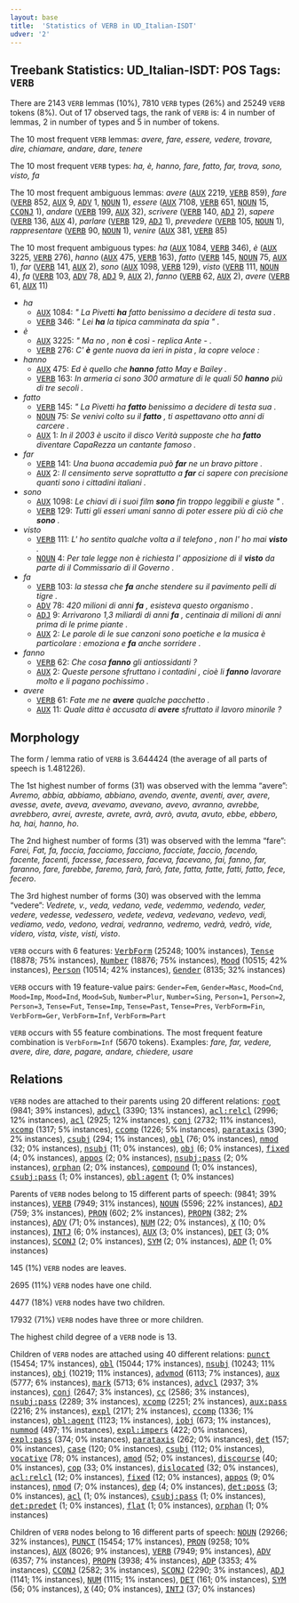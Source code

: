 ```yaml
---
layout: base
title:  'Statistics of VERB in UD_Italian-ISDT'
udver: '2'
---
```


## Treebank Statistics: UD_Italian-ISDT: POS Tags: `VERB`

There are 2143 `VERB` lemmas (10%), 7810 `VERB` types (26%) and 25249 `VERB` tokens (8%).
Out of 17 observed tags, the rank of `VERB` is: 4 in number of lemmas, 2 in number of types and 5 in number of tokens.

The 10 most frequent `VERB` lemmas: <em>avere, fare, essere, vedere, trovare, dire, chiamare, andare, dare, tenere</em>

The 10 most frequent `VERB` types:  <em>ha, è, hanno, fare, fatto, far, trova, sono, visto, fa</em>

The 10 most frequent ambiguous lemmas: <em>avere</em> (<tt><a href="it_isdt-pos-AUX.html">AUX</a></tt> 2219, <tt><a href="it_isdt-pos-VERB.html">VERB</a></tt> 859), <em>fare</em> (<tt><a href="it_isdt-pos-VERB.html">VERB</a></tt> 852, <tt><a href="it_isdt-pos-AUX.html">AUX</a></tt> 9, <tt><a href="it_isdt-pos-ADV.html">ADV</a></tt> 1, <tt><a href="it_isdt-pos-NOUN.html">NOUN</a></tt> 1), <em>essere</em> (<tt><a href="it_isdt-pos-AUX.html">AUX</a></tt> 7108, <tt><a href="it_isdt-pos-VERB.html">VERB</a></tt> 651, <tt><a href="it_isdt-pos-NOUN.html">NOUN</a></tt> 15, <tt><a href="it_isdt-pos-CCONJ.html">CCONJ</a></tt> 1), <em>andare</em> (<tt><a href="it_isdt-pos-VERB.html">VERB</a></tt> 199, <tt><a href="it_isdt-pos-AUX.html">AUX</a></tt> 32), <em>scrivere</em> (<tt><a href="it_isdt-pos-VERB.html">VERB</a></tt> 140, <tt><a href="it_isdt-pos-ADJ.html">ADJ</a></tt> 2), <em>sapere</em> (<tt><a href="it_isdt-pos-VERB.html">VERB</a></tt> 136, <tt><a href="it_isdt-pos-AUX.html">AUX</a></tt> 4), <em>parlare</em> (<tt><a href="it_isdt-pos-VERB.html">VERB</a></tt> 129, <tt><a href="it_isdt-pos-ADJ.html">ADJ</a></tt> 1), <em>prevedere</em> (<tt><a href="it_isdt-pos-VERB.html">VERB</a></tt> 105, <tt><a href="it_isdt-pos-NOUN.html">NOUN</a></tt> 1), <em>rappresentare</em> (<tt><a href="it_isdt-pos-VERB.html">VERB</a></tt> 90, <tt><a href="it_isdt-pos-NOUN.html">NOUN</a></tt> 1), <em>venire</em> (<tt><a href="it_isdt-pos-AUX.html">AUX</a></tt> 381, <tt><a href="it_isdt-pos-VERB.html">VERB</a></tt> 85)

The 10 most frequent ambiguous types:  <em>ha</em> (<tt><a href="it_isdt-pos-AUX.html">AUX</a></tt> 1084, <tt><a href="it_isdt-pos-VERB.html">VERB</a></tt> 346), <em>è</em> (<tt><a href="it_isdt-pos-AUX.html">AUX</a></tt> 3225, <tt><a href="it_isdt-pos-VERB.html">VERB</a></tt> 276), <em>hanno</em> (<tt><a href="it_isdt-pos-AUX.html">AUX</a></tt> 475, <tt><a href="it_isdt-pos-VERB.html">VERB</a></tt> 163), <em>fatto</em> (<tt><a href="it_isdt-pos-VERB.html">VERB</a></tt> 145, <tt><a href="it_isdt-pos-NOUN.html">NOUN</a></tt> 75, <tt><a href="it_isdt-pos-AUX.html">AUX</a></tt> 1), <em>far</em> (<tt><a href="it_isdt-pos-VERB.html">VERB</a></tt> 141, <tt><a href="it_isdt-pos-AUX.html">AUX</a></tt> 2), <em>sono</em> (<tt><a href="it_isdt-pos-AUX.html">AUX</a></tt> 1098, <tt><a href="it_isdt-pos-VERB.html">VERB</a></tt> 129), <em>visto</em> (<tt><a href="it_isdt-pos-VERB.html">VERB</a></tt> 111, <tt><a href="it_isdt-pos-NOUN.html">NOUN</a></tt> 4), <em>fa</em> (<tt><a href="it_isdt-pos-VERB.html">VERB</a></tt> 103, <tt><a href="it_isdt-pos-ADV.html">ADV</a></tt> 78, <tt><a href="it_isdt-pos-ADJ.html">ADJ</a></tt> 9, <tt><a href="it_isdt-pos-AUX.html">AUX</a></tt> 2), <em>fanno</em> (<tt><a href="it_isdt-pos-VERB.html">VERB</a></tt> 62, <tt><a href="it_isdt-pos-AUX.html">AUX</a></tt> 2), <em>avere</em> (<tt><a href="it_isdt-pos-VERB.html">VERB</a></tt> 61, <tt><a href="it_isdt-pos-AUX.html">AUX</a></tt> 11)


* <em>ha</em>
  * <tt><a href="it_isdt-pos-AUX.html">AUX</a></tt> 1084: <em>" La Pivetti <b>ha</b> fatto benissimo a decidere di testa sua .</em>
  * <tt><a href="it_isdt-pos-VERB.html">VERB</a></tt> 346: <em>" Lei <b>ha</b> la tipica camminata da spia " .</em>
* <em>è</em>
  * <tt><a href="it_isdt-pos-AUX.html">AUX</a></tt> 3225: <em>" Ma no , non <b>è</b> così - replica Ante - .</em>
  * <tt><a href="it_isdt-pos-VERB.html">VERB</a></tt> 276: <em>C' <b>è</b> gente nuova da ieri in pista , la copre veloce :</em>
* <em>hanno</em>
  * <tt><a href="it_isdt-pos-AUX.html">AUX</a></tt> 475: <em>Ed è quello che <b>hanno</b> fatto May e Bailey .</em>
  * <tt><a href="it_isdt-pos-VERB.html">VERB</a></tt> 163: <em>In armeria ci sono 300 armature di le quali 50 <b>hanno</b> più di tre secoli .</em>
* <em>fatto</em>
  * <tt><a href="it_isdt-pos-VERB.html">VERB</a></tt> 145: <em>" La Pivetti ha <b>fatto</b> benissimo a decidere di testa sua .</em>
  * <tt><a href="it_isdt-pos-NOUN.html">NOUN</a></tt> 75: <em>Se venivi colto su il <b>fatto</b> , ti aspettavano otto anni di carcere .</em>
  * <tt><a href="it_isdt-pos-AUX.html">AUX</a></tt> 1: <em>In il 2003 è uscito il disco Verità supposte che ha <b>fatto</b> diventare CapaRezza un cantante famoso .</em>
* <em>far</em>
  * <tt><a href="it_isdt-pos-VERB.html">VERB</a></tt> 141: <em>Una buona accademia può <b>far</b> ne un bravo pittore .</em>
  * <tt><a href="it_isdt-pos-AUX.html">AUX</a></tt> 2: <em>Il censimento serve soprattutto a <b>far</b> ci sapere con precisione quanti sono i cittadini italiani .</em>
* <em>sono</em>
  * <tt><a href="it_isdt-pos-AUX.html">AUX</a></tt> 1098: <em>Le chiavi di i suoi film <b>sono</b> fin troppo leggibili e giuste " .</em>
  * <tt><a href="it_isdt-pos-VERB.html">VERB</a></tt> 129: <em>Tutti gli esseri umani sanno di poter essere più di ciò che <b>sono</b> .</em>
* <em>visto</em>
  * <tt><a href="it_isdt-pos-VERB.html">VERB</a></tt> 111: <em>L' ho sentito qualche volta a il telefono , non l' ho mai <b>visto</b> .</em>
  * <tt><a href="it_isdt-pos-NOUN.html">NOUN</a></tt> 4: <em>Per tale legge non è richiesta l' apposizione di il <b>visto</b> da parte di il Commissario di il Governo .</em>
* <em>fa</em>
  * <tt><a href="it_isdt-pos-VERB.html">VERB</a></tt> 103: <em>la stessa che <b>fa</b> anche stendere su il pavimento pelli di tigre .</em>
  * <tt><a href="it_isdt-pos-ADV.html">ADV</a></tt> 78: <em>420 milioni di anni <b>fa</b> , esisteva questo organismo .</em>
  * <tt><a href="it_isdt-pos-ADJ.html">ADJ</a></tt> 9: <em>Arrivarono 1,3 miliardi di anni <b>fa</b> , centinaia di milioni di anni prima di le prime piante .</em>
  * <tt><a href="it_isdt-pos-AUX.html">AUX</a></tt> 2: <em>Le parole di le sue canzoni sono poetiche e la musica è particolare : emoziona e <b>fa</b> anche sorridere .</em>
* <em>fanno</em>
  * <tt><a href="it_isdt-pos-VERB.html">VERB</a></tt> 62: <em>Che cosa <b>fanno</b> gli antiossidanti ?</em>
  * <tt><a href="it_isdt-pos-AUX.html">AUX</a></tt> 2: <em>Queste persone sfruttano i contadini , cioè li <b>fanno</b> lavorare molto e li pagano pochissimo .</em>
* <em>avere</em>
  * <tt><a href="it_isdt-pos-VERB.html">VERB</a></tt> 61: <em>Fate me ne <b>avere</b> qualche pacchetto .</em>
  * <tt><a href="it_isdt-pos-AUX.html">AUX</a></tt> 11: <em>Quale ditta è accusata di <b>avere</b> sfruttato il lavoro minorile ?</em>

## Morphology

The form / lemma ratio of `VERB` is 3.644424 (the average of all parts of speech is 1.481226).

The 1st highest number of forms (31) was observed with the lemma “avere”: <em>Avremo, abbia, abbiamo, abbiano, avendo, avente, aventi, aver, avere, avesse, avete, aveva, avevamo, avevano, avevo, avranno, avrebbe, avrebbero, avrei, avreste, avrete, avrà, avrò, avuta, avuto, ebbe, ebbero, ha, hai, hanno, ho</em>.

The 2nd highest number of forms (31) was observed with the lemma “fare”: <em>Farei, Fat, fa, faccia, facciamo, facciano, facciate, faccio, facendo, facente, facenti, facesse, facessero, faceva, facevano, fai, fanno, far, faranno, fare, farebbe, faremo, farà, farò, fate, fatta, fatte, fatti, fatto, fece, fecero</em>.

The 3rd highest number of forms (30) was observed with the lemma “vedere”: <em>Vedrete, v., veda, vedano, vede, vedemmo, vedendo, veder, vedere, vedesse, vedessero, vedete, vedeva, vedevano, vedevo, vedi, vediamo, vedo, vedono, vedrai, vedranno, vedremo, vedrà, vedrò, vide, videro, vista, viste, visti, visto</em>.

`VERB` occurs with 6 features: <tt><a href="it_isdt-feat-VerbForm.html">VerbForm</a></tt> (25248; 100% instances), <tt><a href="it_isdt-feat-Tense.html">Tense</a></tt> (18878; 75% instances), <tt><a href="it_isdt-feat-Number.html">Number</a></tt> (18876; 75% instances), <tt><a href="it_isdt-feat-Mood.html">Mood</a></tt> (10515; 42% instances), <tt><a href="it_isdt-feat-Person.html">Person</a></tt> (10514; 42% instances), <tt><a href="it_isdt-feat-Gender.html">Gender</a></tt> (8135; 32% instances)

`VERB` occurs with 19 feature-value pairs: `Gender=Fem`, `Gender=Masc`, `Mood=Cnd`, `Mood=Imp`, `Mood=Ind`, `Mood=Sub`, `Number=Plur`, `Number=Sing`, `Person=1`, `Person=2`, `Person=3`, `Tense=Fut`, `Tense=Imp`, `Tense=Past`, `Tense=Pres`, `VerbForm=Fin`, `VerbForm=Ger`, `VerbForm=Inf`, `VerbForm=Part`

`VERB` occurs with 55 feature combinations.
The most frequent feature combination is `VerbForm=Inf` (5670 tokens).
Examples: <em>fare, far, vedere, avere, dire, dare, pagare, andare, chiedere, usare</em>


## Relations

`VERB` nodes are attached to their parents using 20 different relations: <tt><a href="it_isdt-dep-root.html">root</a></tt> (9841; 39% instances), <tt><a href="it_isdt-dep-advcl.html">advcl</a></tt> (3390; 13% instances), <tt><a href="it_isdt-dep-acl-relcl.html">acl:relcl</a></tt> (2996; 12% instances), <tt><a href="it_isdt-dep-acl.html">acl</a></tt> (2925; 12% instances), <tt><a href="it_isdt-dep-conj.html">conj</a></tt> (2732; 11% instances), <tt><a href="it_isdt-dep-xcomp.html">xcomp</a></tt> (1317; 5% instances), <tt><a href="it_isdt-dep-ccomp.html">ccomp</a></tt> (1226; 5% instances), <tt><a href="it_isdt-dep-parataxis.html">parataxis</a></tt> (390; 2% instances), <tt><a href="it_isdt-dep-csubj.html">csubj</a></tt> (294; 1% instances), <tt><a href="it_isdt-dep-obl.html">obl</a></tt> (76; 0% instances), <tt><a href="it_isdt-dep-nmod.html">nmod</a></tt> (32; 0% instances), <tt><a href="it_isdt-dep-nsubj.html">nsubj</a></tt> (11; 0% instances), <tt><a href="it_isdt-dep-obj.html">obj</a></tt> (6; 0% instances), <tt><a href="it_isdt-dep-fixed.html">fixed</a></tt> (4; 0% instances), <tt><a href="it_isdt-dep-appos.html">appos</a></tt> (2; 0% instances), <tt><a href="it_isdt-dep-nsubj-pass.html">nsubj:pass</a></tt> (2; 0% instances), <tt><a href="it_isdt-dep-orphan.html">orphan</a></tt> (2; 0% instances), <tt><a href="it_isdt-dep-compound.html">compound</a></tt> (1; 0% instances), <tt><a href="it_isdt-dep-csubj-pass.html">csubj:pass</a></tt> (1; 0% instances), <tt><a href="it_isdt-dep-obl-agent.html">obl:agent</a></tt> (1; 0% instances)

Parents of `VERB` nodes belong to 15 different parts of speech:  (9841; 39% instances), <tt><a href="it_isdt-pos-VERB.html">VERB</a></tt> (7949; 31% instances), <tt><a href="it_isdt-pos-NOUN.html">NOUN</a></tt> (5596; 22% instances), <tt><a href="it_isdt-pos-ADJ.html">ADJ</a></tt> (759; 3% instances), <tt><a href="it_isdt-pos-PRON.html">PRON</a></tt> (602; 2% instances), <tt><a href="it_isdt-pos-PROPN.html">PROPN</a></tt> (382; 2% instances), <tt><a href="it_isdt-pos-ADV.html">ADV</a></tt> (71; 0% instances), <tt><a href="it_isdt-pos-NUM.html">NUM</a></tt> (22; 0% instances), <tt><a href="it_isdt-pos-X.html">X</a></tt> (10; 0% instances), <tt><a href="it_isdt-pos-INTJ.html">INTJ</a></tt> (6; 0% instances), <tt><a href="it_isdt-pos-AUX.html">AUX</a></tt> (3; 0% instances), <tt><a href="it_isdt-pos-DET.html">DET</a></tt> (3; 0% instances), <tt><a href="it_isdt-pos-SCONJ.html">SCONJ</a></tt> (2; 0% instances), <tt><a href="it_isdt-pos-SYM.html">SYM</a></tt> (2; 0% instances), <tt><a href="it_isdt-pos-ADP.html">ADP</a></tt> (1; 0% instances)

145 (1%) `VERB` nodes are leaves.

2695 (11%) `VERB` nodes have one child.

4477 (18%) `VERB` nodes have two children.

17932 (71%) `VERB` nodes have three or more children.

The highest child degree of a `VERB` node is 13.

Children of `VERB` nodes are attached using 40 different relations: <tt><a href="it_isdt-dep-punct.html">punct</a></tt> (15454; 17% instances), <tt><a href="it_isdt-dep-obl.html">obl</a></tt> (15044; 17% instances), <tt><a href="it_isdt-dep-nsubj.html">nsubj</a></tt> (10243; 11% instances), <tt><a href="it_isdt-dep-obj.html">obj</a></tt> (10219; 11% instances), <tt><a href="it_isdt-dep-advmod.html">advmod</a></tt> (6113; 7% instances), <tt><a href="it_isdt-dep-aux.html">aux</a></tt> (5777; 6% instances), <tt><a href="it_isdt-dep-mark.html">mark</a></tt> (5713; 6% instances), <tt><a href="it_isdt-dep-advcl.html">advcl</a></tt> (2937; 3% instances), <tt><a href="it_isdt-dep-conj.html">conj</a></tt> (2647; 3% instances), <tt><a href="it_isdt-dep-cc.html">cc</a></tt> (2586; 3% instances), <tt><a href="it_isdt-dep-nsubj-pass.html">nsubj:pass</a></tt> (2289; 3% instances), <tt><a href="it_isdt-dep-xcomp.html">xcomp</a></tt> (2251; 2% instances), <tt><a href="it_isdt-dep-aux-pass.html">aux:pass</a></tt> (2216; 2% instances), <tt><a href="it_isdt-dep-expl.html">expl</a></tt> (2171; 2% instances), <tt><a href="it_isdt-dep-ccomp.html">ccomp</a></tt> (1336; 1% instances), <tt><a href="it_isdt-dep-obl-agent.html">obl:agent</a></tt> (1123; 1% instances), <tt><a href="it_isdt-dep-iobj.html">iobj</a></tt> (673; 1% instances), <tt><a href="it_isdt-dep-nummod.html">nummod</a></tt> (497; 1% instances), <tt><a href="it_isdt-dep-expl-impers.html">expl:impers</a></tt> (422; 0% instances), <tt><a href="it_isdt-dep-expl-pass.html">expl:pass</a></tt> (374; 0% instances), <tt><a href="it_isdt-dep-parataxis.html">parataxis</a></tt> (262; 0% instances), <tt><a href="it_isdt-dep-det.html">det</a></tt> (157; 0% instances), <tt><a href="it_isdt-dep-case.html">case</a></tt> (120; 0% instances), <tt><a href="it_isdt-dep-csubj.html">csubj</a></tt> (112; 0% instances), <tt><a href="it_isdt-dep-vocative.html">vocative</a></tt> (78; 0% instances), <tt><a href="it_isdt-dep-amod.html">amod</a></tt> (52; 0% instances), <tt><a href="it_isdt-dep-discourse.html">discourse</a></tt> (40; 0% instances), <tt><a href="it_isdt-dep-cop.html">cop</a></tt> (33; 0% instances), <tt><a href="it_isdt-dep-dislocated.html">dislocated</a></tt> (32; 0% instances), <tt><a href="it_isdt-dep-acl-relcl.html">acl:relcl</a></tt> (12; 0% instances), <tt><a href="it_isdt-dep-fixed.html">fixed</a></tt> (12; 0% instances), <tt><a href="it_isdt-dep-appos.html">appos</a></tt> (9; 0% instances), <tt><a href="it_isdt-dep-nmod.html">nmod</a></tt> (7; 0% instances), <tt><a href="it_isdt-dep-dep.html">dep</a></tt> (4; 0% instances), <tt><a href="it_isdt-dep-det-poss.html">det:poss</a></tt> (3; 0% instances), <tt><a href="it_isdt-dep-acl.html">acl</a></tt> (1; 0% instances), <tt><a href="it_isdt-dep-csubj-pass.html">csubj:pass</a></tt> (1; 0% instances), <tt><a href="it_isdt-dep-det-predet.html">det:predet</a></tt> (1; 0% instances), <tt><a href="it_isdt-dep-flat.html">flat</a></tt> (1; 0% instances), <tt><a href="it_isdt-dep-orphan.html">orphan</a></tt> (1; 0% instances)

Children of `VERB` nodes belong to 16 different parts of speech: <tt><a href="it_isdt-pos-NOUN.html">NOUN</a></tt> (29266; 32% instances), <tt><a href="it_isdt-pos-PUNCT.html">PUNCT</a></tt> (15454; 17% instances), <tt><a href="it_isdt-pos-PRON.html">PRON</a></tt> (9258; 10% instances), <tt><a href="it_isdt-pos-AUX.html">AUX</a></tt> (8026; 9% instances), <tt><a href="it_isdt-pos-VERB.html">VERB</a></tt> (7949; 9% instances), <tt><a href="it_isdt-pos-ADV.html">ADV</a></tt> (6357; 7% instances), <tt><a href="it_isdt-pos-PROPN.html">PROPN</a></tt> (3938; 4% instances), <tt><a href="it_isdt-pos-ADP.html">ADP</a></tt> (3353; 4% instances), <tt><a href="it_isdt-pos-CCONJ.html">CCONJ</a></tt> (2582; 3% instances), <tt><a href="it_isdt-pos-SCONJ.html">SCONJ</a></tt> (2290; 3% instances), <tt><a href="it_isdt-pos-ADJ.html">ADJ</a></tt> (1141; 1% instances), <tt><a href="it_isdt-pos-NUM.html">NUM</a></tt> (1115; 1% instances), <tt><a href="it_isdt-pos-DET.html">DET</a></tt> (161; 0% instances), <tt><a href="it_isdt-pos-SYM.html">SYM</a></tt> (56; 0% instances), <tt><a href="it_isdt-pos-X.html">X</a></tt> (40; 0% instances), <tt><a href="it_isdt-pos-INTJ.html">INTJ</a></tt> (37; 0% instances)

